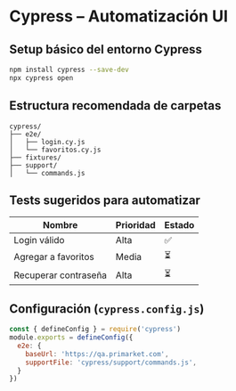 # Cypress – Automatización UI

## Setup básico del entorno Cypress

```bash
npm install cypress --save-dev
npx cypress open
```

## Estructura recomendada de carpetas

```
cypress/
├── e2e/
│   ├── login.cy.js
│   └── favoritos.cy.js
├── fixtures/
├── support/
│   └── commands.js
```

## Tests sugeridos para automatizar

| Nombre               | Prioridad | Estado |
| -------------------- | --------- | ------ |
| Login válido         | Alta      | ✅      |
| Agregar a favoritos  | Media     | ⏳      |
| Recuperar contraseña | Alta      | ⏳      |

## Configuración (`cypress.config.js`)

```js
const { defineConfig } = require('cypress')
module.exports = defineConfig({
  e2e: {
    baseUrl: 'https://qa.primarket.com',
    supportFile: 'cypress/support/commands.js',
  }
})
```

<!--- > Los resultados de ejecución pueden integrarse en el reporte de evidencias por sprint. --->